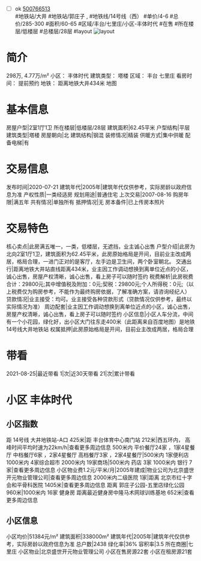 - [ ] ok [500766513](https://bj.5i5j.com/ershoufang/500766513.html)  
 #地铁站/大井 #地铁站/郭庄子 ,  #地铁线/14号线（西）
#单价/4-6 #总价/285-300 #面积/60-65   #区域/丰台/七里庄/小区-丰体时代 #在售 #所在楼层/低楼层 #总楼层/28层 #layout 
![layout](http://image2a.5i5j.com/scm/HOUSE_CUSTOMER/5a7a3fb2bb72481a8eda2e6289da1848.jpg_P5.jpg) 
# 简介 
 298万,  4.77万/m² 
小区： 丰体时代
建筑类型： 塔楼
区域： 丰台 七里庄
看房时间： 提前预约
地铁： 距离地铁大井434米 地图
# 基本信息 
 房屋户型|2室1厅1卫
所在楼层|低楼层/28层
建筑面积|62.45平米
户型结构|平层
建筑类型|塔楼
房屋朝向|北
建筑结构|钢混
装修情况|精装
供暖方式|集中供暖
配备电梯|有
# 交易信息 
 发布时间|2020-07-21
建筑年代|2005年|建筑年代仅供参考，实际房龄以政府信息为准
产权性质|一类经适房
规划用途|普通住宅
上次交易|2007-08-16
购房年限|满五年
共有情况|单独所有
抵押情况|无
房本备件|已上传房本照片
# 交易特色 
 核心卖点|此房满五唯一，一类，低楼层，无遮挡，业主诚心出售
户型介绍|此房为北向2室1厅1卫，建筑面积为62.45平米，此房原始格局是开间，目前业主改成两居，格局合理，一进门正对的是客厅，左手边是卫生间，两个卧室朝北。
交通出行|距离地铁大井站直线距离434米，业主因工作调动想换到离单位近点的小区，诚心出售，房屋产权清晰，诚心出售，看上房子可以随时签约
税费解析|此房税费合计：29800元;其中增值税及附加：0元;契税：29800元;个人所得税：0元;（以上税费仅为购房参考，不能作为最终购房依据，了解准确方案，请咨询经纪人）
贷款情况|业主接受：均可。业主接受各种贷款形式（贷款情况仅供参考，最终以实际情况为准）
周边配套|业主因工作调动想换到离单位近点的小区，诚心出售，房屋产权清晰，诚心出售，看上房子可以随时签约
小区信息|小区人车分流，中间有一个小花园，绿化好，出小区大门往东走400米（此距离来自百度地图）是地铁14号线大井地铁站
权属抵押|此房原始格局是开间，目前业主改成两居，格局合理
# 带看 
 2021-08-25|最近带看	 1|次|近30天带看	 21|次|累计带看
# 小区 丰体时代
## 小区指数 
 距 14号线 大井地铁站-A口 425米|距 丰台体育中心南门站 212米|西五环内， 高峰时间平均时速为22km/h|查看更多周边信息
500米内 平价餐厅24家 ，1家4星餐厅
中档餐厅6家 ，2家4星餐厅
高档餐厅3家 ，2家4星餐厅|500米内 1家便利店
1000米内 4家综合超市
2000米内 19家商场|500米内 药店 3家
1000米内 银行 7家|查看更多周边信息
小区物业费1.2元/平米/月|2005年建成|物业公司为北京盛世开元物业管理公司|查看更多周边信息
2000米内二级医院 1家|距离 北京市红十字会和平骨科医院  1405米|查看更多周边信息
距离 郭庄子公园-五里店绿化公园 960米|1000米内 16家 健身房
距离最近健身房中隆马术网球训练基地 652米|查看更多周边信息
## 小区信息 
 小区均价|51384元/m²
建筑面积|338000m²
建筑年代|2005年|建筑年代仅供参考，实际房龄以政府信息为准
总户数|2438
绿化率|36%
容积率|3.5
所在商圈|七里庄
小区物业|北京盛世开元物业管理公司
小区在售房源22套
小区在租房源21套
